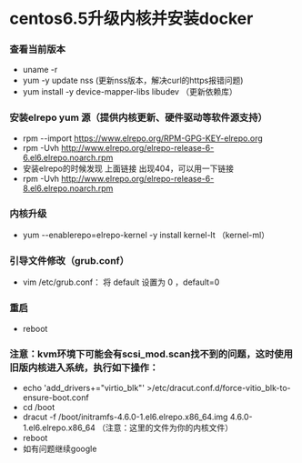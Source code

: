 # centos6.5升级内核并安装docker

### 查看当前版本
- uname -r
- yum -y update nss (更新nss版本，解决curl的https报错问题)
- yum install -y device-mapper-libs libudev （更新依赖库）

### 安装elrepo yum 源（提供内核更新、硬件驱动等软件源支持）
- rpm --import https://www.elrepo.org/RPM-GPG-KEY-elrepo.org
- rpm -Uvh http://www.elrepo.org/elrepo-release-6-6.el6.elrepo.noarch.rpm
- 安装elrepo的时候发现 上面链接 出现404，可以用一下链接
- rpm -Uvh http://www.elrepo.org/elrepo-release-6-8.el6.elrepo.noarch.rpm

### 内核升级
- yum --enablerepo=elrepo-kernel -y install kernel-lt （kernel-ml）

### 引导文件修改（grub.conf）
- vim /etc/grub.conf： 将 default 设置为 0 ，default=0

### 重启
- reboot

### 注意：kvm环境下可能会有scsi_mod.scan找不到的问题，这时使用旧版内核进入系统，执行如下操作：
- echo 'add_drivers+="virtio_blk"' >/etc/dracut.conf.d/force-vitio_blk-to-ensure-boot.conf
- cd /boot
- dracut -f /boot/initramfs-4.6.0-1.el6.elrepo.x86_64.img 4.6.0-1.el6.elrepo.x86_64 （注意：这里的文件为你的内核文件）
- reboot
- 如有问题继续google
